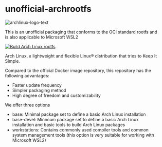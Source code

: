 # unofficial-archrootfs

![archlinux-logo-text](https://github.com/Zhoneym/unofficial-archrootfs/assets/140673973/c14d5454-a54c-41a4-9e1a-f5d1f049d948)

This is an unofficial packaging that conforms to the OCI standard rootfs and is also applicable to Microsoft WSL2


[![Build Arch Linux rootfs](https://github.com/Zhoneym/unofficial-archrootfs/actions/workflows/build.yml/badge.svg)](https://github.com/Zhoneym/unofficial-archrootfs/actions/workflows/build.yml)


Arch Linux, a lightweight and flexible Linux® distribution that tries to Keep It Simple.

Compared to the official Docker image repository, this repository has the following advantages:


 - Faster update frequency
 - Simpler packaging method
 - High degree of freedom and customizability


We offer three options


 - base: Minimal package set to define a basic Arch Linux installation
 - base-devel: Minimum package set to define a basic Arch Linux installation and basic tools to build Arch Linux packages
 - workstations: Contains commonly used compiler tools and common system management tools (this option is very suitable for working with Microsoft WSL2)
